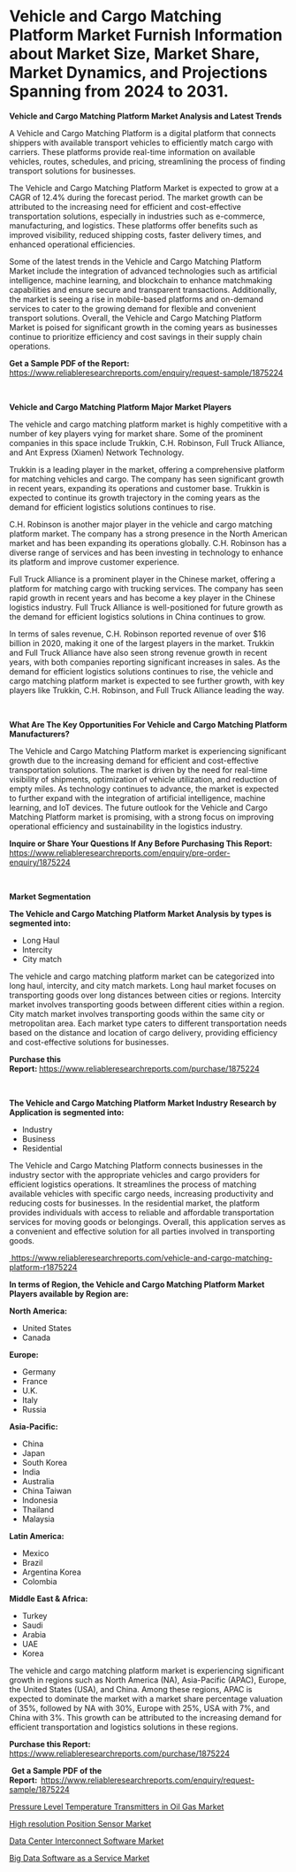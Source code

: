 <p><h1>Vehicle and Cargo Matching Platform Market Furnish Information about Market Size, Market Share, Market Dynamics, and Projections Spanning from 2024 to 2031.</h1></p><p><strong>Vehicle and Cargo Matching Platform Market Analysis and Latest Trends</strong></p>
<p><p>A Vehicle and Cargo Matching Platform is a digital platform that connects shippers with available transport vehicles to efficiently match cargo with carriers. These platforms provide real-time information on available vehicles, routes, schedules, and pricing, streamlining the process of finding transport solutions for businesses.</p><p>The Vehicle and Cargo Matching Platform Market is expected to grow at a CAGR of 12.4% during the forecast period. The market growth can be attributed to the increasing need for efficient and cost-effective transportation solutions, especially in industries such as e-commerce, manufacturing, and logistics. These platforms offer benefits such as improved visibility, reduced shipping costs, faster delivery times, and enhanced operational efficiencies.</p><p>Some of the latest trends in the Vehicle and Cargo Matching Platform Market include the integration of advanced technologies such as artificial intelligence, machine learning, and blockchain to enhance matchmaking capabilities and ensure secure and transparent transactions. Additionally, the market is seeing a rise in mobile-based platforms and on-demand services to cater to the growing demand for flexible and convenient transport solutions. Overall, the Vehicle and Cargo Matching Platform Market is poised for significant growth in the coming years as businesses continue to prioritize efficiency and cost savings in their supply chain operations.</p></p>
<p><strong>Get a Sample PDF of the Report:&nbsp;</strong> <a href="https://www.reliableresearchreports.com/enquiry/request-sample/1875224">https://www.reliableresearchreports.com/enquiry/request-sample/1875224</a></p>
<p>&nbsp;</p>
<p><strong>Vehicle and Cargo Matching Platform Major Market Players</strong></p>
<p><p>The vehicle and cargo matching platform market is highly competitive with a number of key players vying for market share. Some of the prominent companies in this space include Trukkin, C.H. Robinson, Full Truck Alliance, and Ant Express (Xiamen) Network Technology.</p><p>Trukkin is a leading player in the market, offering a comprehensive platform for matching vehicles and cargo. The company has seen significant growth in recent years, expanding its operations and customer base. Trukkin is expected to continue its growth trajectory in the coming years as the demand for efficient logistics solutions continues to rise.</p><p>C.H. Robinson is another major player in the vehicle and cargo matching platform market. The company has a strong presence in the North American market and has been expanding its operations globally. C.H. Robinson has a diverse range of services and has been investing in technology to enhance its platform and improve customer experience.</p><p>Full Truck Alliance is a prominent player in the Chinese market, offering a platform for matching cargo with trucking services. The company has seen rapid growth in recent years and has become a key player in the Chinese logistics industry. Full Truck Alliance is well-positioned for future growth as the demand for efficient logistics solutions in China continues to grow.</p><p>In terms of sales revenue, C.H. Robinson reported revenue of over $16 billion in 2020, making it one of the largest players in the market. Trukkin and Full Truck Alliance have also seen strong revenue growth in recent years, with both companies reporting significant increases in sales. As the demand for efficient logistics solutions continues to rise, the vehicle and cargo matching platform market is expected to see further growth, with key players like Trukkin, C.H. Robinson, and Full Truck Alliance leading the way.</p></p>
<p>&nbsp;</p>
<p><strong>What Are The Key Opportunities For Vehicle and Cargo Matching Platform Manufacturers?</strong></p>
<p><p>The Vehicle and Cargo Matching Platform market is experiencing significant growth due to the increasing demand for efficient and cost-effective transportation solutions. The market is driven by the need for real-time visibility of shipments, optimization of vehicle utilization, and reduction of empty miles. As technology continues to advance, the market is expected to further expand with the integration of artificial intelligence, machine learning, and IoT devices. The future outlook for the Vehicle and Cargo Matching Platform market is promising, with a strong focus on improving operational efficiency and sustainability in the logistics industry.</p></p>
<p><strong>Inquire or Share Your Questions If Any Before Purchasing This Report:</strong> <a href="https://www.reliableresearchreports.com/enquiry/pre-order-enquiry/1875224">https://www.reliableresearchreports.com/enquiry/pre-order-enquiry/1875224</a></p>
<p>&nbsp;</p>
<p><strong>Market Segmentation</strong></p>
<p><strong>The Vehicle and Cargo Matching Platform Market Analysis by types is segmented into:</strong></p>
<p><ul><li>Long Haul</li><li>Intercity</li><li>City match</li></ul></p>
<p><p>The vehicle and cargo matching platform market can be categorized into long haul, intercity, and city match markets. Long haul market focuses on transporting goods over long distances between cities or regions. Intercity market involves transporting goods between different cities within a region. City match market involves transporting goods within the same city or metropolitan area. Each market type caters to different transportation needs based on the distance and location of cargo delivery, providing efficiency and cost-effective solutions for businesses.</p></p>
<p><strong>Purchase this Report:&nbsp;</strong><a href="https://www.reliableresearchreports.com/purchase/1875224">https://www.reliableresearchreports.com/purchase/1875224</a></p>
<p>&nbsp;</p>
<p><strong>The Vehicle and Cargo Matching Platform Market Industry Research by Application is segmented into:</strong></p>
<p><ul><li>Industry</li><li>Business</li><li>Residential</li></ul></p>
<p><p>The Vehicle and Cargo Matching Platform connects businesses in the industry sector with the appropriate vehicles and cargo providers for efficient logistics operations. It streamlines the process of matching available vehicles with specific cargo needs, increasing productivity and reducing costs for businesses. In the residential market, the platform provides individuals with access to reliable and affordable transportation services for moving goods or belongings. Overall, this application serves as a convenient and effective solution for all parties involved in transporting goods.</p></p>
<p><a href="https://www.reliableresearchreports.com/vehicle-and-cargo-matching-platform-r1875224">&nbsp;https://www.reliableresearchreports.com/vehicle-and-cargo-matching-platform-r1875224</a></p>
<p><strong>In terms of Region, the Vehicle and Cargo Matching Platform Market Players available by Region are:</strong></p>
<p>
    <p> <strong> North America: </strong>
        <ul>
            <li>United States</li>
            <li>Canada</li>
        </ul>
        </p> 
    <p> <strong> Europe: </strong>
        <ul>
            <li>Germany</li>
            <li>France</li>
            <li>U.K.</li>
            <li>Italy</li>
            <li>Russia</li>
        </ul>
        </p> 
    <p> <strong> Asia-Pacific: </strong>
        <ul>
            <li>China</li>
            <li>Japan</li>
            <li>South Korea</li>
            <li>India</li>
            <li>Australia</li>
            <li>China Taiwan</li>
            <li>Indonesia</li>
            <li>Thailand</li>
            <li>Malaysia</li>
        </ul>
        </p> 
    <p> <strong> Latin America: </strong>
        <ul>
            <li>Mexico</li>
            <li>Brazil</li>
            <li>Argentina Korea</li>
            <li>Colombia</li>
        </ul>
        </p> 
    <p> <strong> Middle East & Africa: </strong>
        <ul>
            <li>Turkey</li>
            <li>Saudi</li>
            <li>Arabia</li>
            <li>UAE</li>
            <li>Korea</li>
        </ul>
    </p>
    </p>
<p><p>The vehicle and cargo matching platform market is experiencing significant growth in regions such as North America (NA), Asia-Pacific (APAC), Europe, the United States (USA), and China. Among these regions, APAC is expected to dominate the market with a market share percentage valuation of 35%, followed by NA with 30%, Europe with 25%, USA with 7%, and China with 3%. This growth can be attributed to the increasing demand for efficient transportation and logistics solutions in these regions.</p></p>
<p><strong>Purchase this Report: </strong><a href="https://www.reliableresearchreports.com/purchase/1875224">https://www.reliableresearchreports.com/purchase/1875224</a></p>
<p>&nbsp;<strong>Get a Sample PDF of the Report:&nbsp;&nbsp;</strong><a href="https://www.reliableresearchreports.com/enquiry/request-sample/1875224">https://www.reliableresearchreports.com/enquiry/request-sample/1875224</a></p>
<p><strong></strong></p>
<p><p><a href="https://www.linkedin.com/pulse/pressure-level-temperature-transmitters-oil-gas-market-yr6yf">Pressure Level Temperature Transmitters in Oil Gas Market</a></p><p><a href="https://www.linkedin.com/pulse/global-high-resolution-position-sensor-market-size-trends-insights-kbg0c">High resolution Position Sensor Market</a></p><p><a href="https://github.com/EunaWiegad2023/Market-Research-Report-List-1/blob/main/data-center-interconnect-software-market.md">Data Center Interconnect Software Market</a></p><p><a href="https://github.com/edytherolanlouisejk1miz0wig/Market-Research-Report-List-2/blob/main/big-data-software-as-a-service-market.md">Big Data Software as a Service Market</a></p></p>